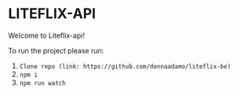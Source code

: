 # LITEFLIX-API

Welcome to Liteflix-api!

To run the project please run:

1. `Clone repo (link: https://github.com/donnaadamo/liteflix-be)`
2. `npm i`
3. `npm run watch`
